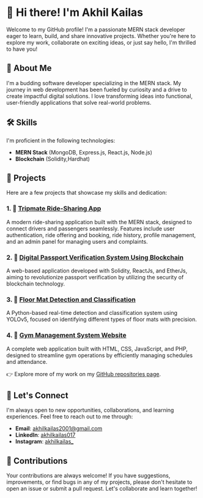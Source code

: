 
# 👋 Hi there! I'm **Akhil Kailas**

Welcome to my GitHub profile! I'm a passionate MERN stack developer eager to learn, build, and share innovative projects. Whether you're here to explore my work, collaborate on exciting ideas, or just say hello, I'm thrilled to have you!

## 🚀 About Me

I'm a budding software developer specializing in the MERN stack. My journey in web development has been fueled by curiosity and a drive to create impactful digital solutions. I love transforming ideas into functional, user-friendly applications that solve real-world problems.

## 🛠️ Skills

I'm proficient in the following technologies:

- **MERN Stack** (MongoDB, Express.js, React.js, Node.js)
- **Blockchain** (Solidity,Hardhat)

## 🌟 Projects

Here are a few projects that showcase my skills and dedication:

### 1. **🚗 [Tripmate Ride-Sharing App](https://github.com/akhilkailas017/Tripmate-Ride-Sharing-App.git)**  
A modern ride-sharing application built with the MERN stack, designed to connect drivers and passengers seamlessly. Features include user authentication, ride offering and booking, ride history, profile management, and an admin panel for managing users and complaints.

### 2. **🔐 [Digital Passport Verification System Using Blockchain](https://github.com/akhilkailas017/Digital-Passport-Verification-System-Using-Blockchain.git)**  
A web-based application developed with Solidity, ReactJs, and EtherJs, aiming to revolutionize passport verification by utilizing the security of blockchain technology.

### 3. **🔎 [Floor Mat Detection and Classification](https://github.com/akhilkailas017/Object-Detection-using-Yolov5.git)**  
A Python-based real-time detection and classification system using YOLOv5, focused on identifying different types of floor mats with precision.

### 4. **💪 [Gym Management System Website](https://github.com/akhilkailas017/GYM-Management-System-Website.git)**  
A complete web application built with HTML, CSS, JavaScript, and PHP, designed to streamline gym operations by efficiently managing schedules and attendance.

👉 Explore more of my work on my [GitHub repositories page](https://github.com/akhilkailas017?tab=repositories).

## 💬 Let's Connect

I'm always open to new opportunities, collaborations, and learning experiences. Feel free to reach out to me through:

- **Email**: [akhilkailas2001@gmail.com](mailto:akhilkailas2001@gmail.com)
- **LinkedIn**: [akhilkailas017](https://www.linkedin.com/in/akhilkailas017/)
- **Instagram**: [akhilkailas_](https://www.instagram.com/akhilkailas_/)

## 🤝 Contributions

Your contributions are always welcome! If you have suggestions, improvements, or find bugs in any of my projects, please don't hesitate to open an issue or submit a pull request. Let's collaborate and learn together!
